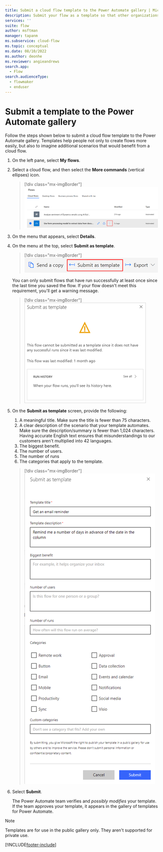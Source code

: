 ```yaml
---
title: Submit a cloud flow template to the Power Automate gallery | Microsoft Docs
description: Submit your flow as a template so that other organizations can find it in the template gallery and use the flow that you created.
services: ''
suite: flow
author: msftman
manager: tapanm
ms.subservice: cloud-flow
ms.topic: conceptual
ms.date: 08/10/2022
ms.author: deonhe
ms.reviewer: angieandrews
search.app: 
  - Flow
search.audienceType: 
  - flowmaker
  - enduser
---
```


# Submit a template to the Power Automate gallery

Follow the steps shown below to submit a cloud flow template to the Power Automate gallery. Templates help people not only to create flows more easily, but also to imagine additional scenarios that would benefit from a cloud flow.

1. On the left pane, select **My flows**.

1. Select a cloud flow, and then select the **More commands** (vertical ellipses) icon.

    >[!div class="mx-imgBorder"]
    >![Screenshot of the More commands icon.](./media/publish-a-template/ellipsis-button.png "More commands icon")

1. On the menu that appears, select **Details**.

1. On the menu at the top, select **Submit as template**.

    >[!div class="mx-imgBorder"]
    >![Screenshot of the Submit as template menu option.](./media/publish-a-template/context-menu.png "Submit as template menu option")

   You can only submit flows that have run successfully at least once since the last time you saved the flow. If your flow doesn't meet this requirement, you'll get a warning message.

    >[!div class="mx-imgBorder"]
    >![Screenshot showing warning message of no successful runs.](./media/publish-a-template/need-successful-run-warning.png "Warning message of no successful runs")

1. On the **Submit as template** screen, provide the following:
    1. A meaningful title. Make sure the title is fewer than 75 characters.
    1. A clear description of the scenario that your template automates. Make sure the description/summary is fewer than 1,024 characters. Having accurate English text ensures that misunderstandings to our customers aren't multiplied into 42 languages.
    1. The biggest benefit.
    1. The number of users.
    1. The number of runs
    1. The categories that apply to the template.

    >[!div class="mx-imgBorder"]
    >![Screenshot of template options.](./media/publish-a-template/template-options.png "Template options")

1. Select **Submit**.

     The Power Automate team verifies and *possibly modifies* your template. If the team approves your template, it appears in the gallery of templates for Power Automate.

>[!NOTE]
>Templates are for use in the public gallery only. They aren't supported for private use.

[!INCLUDE[footer-include](includes/footer-banner.md)]
